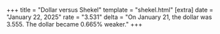 +++
title = "Dollar versus Shekel"
template = "shekel.html"
[extra]
date = "January 22, 2025"
rate = "3.531"
delta = "On January 21, the dollar was 3.555. The dollar became 0.665% weaker."
+++
